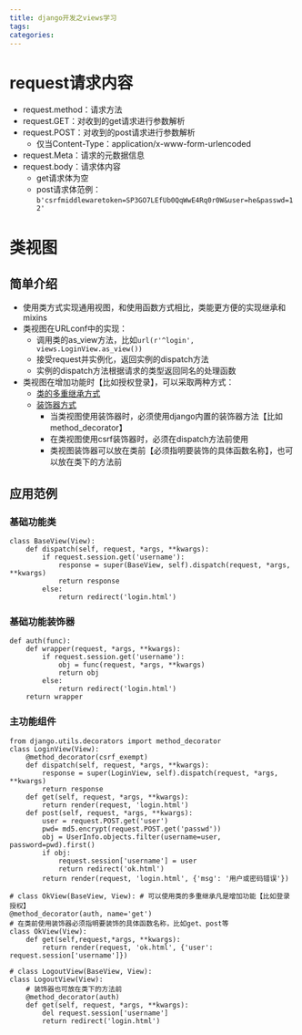 ```yaml
---
title: django开发之views学习
tags:
categories:
---
```

# request请求内容
* request.method：请求方法
* request.GET：对收到的get请求进行参数解析
* request.POST：对收到的post请求进行参数解析
    - 仅当Content-Type：application/x-www-form-urlencoded
* request.Meta：请求的元数据信息
* request.body：请求体内容
    - get请求体为空
    - post请求体范例：
    `b'csrfmiddlewaretoken=SP3GO7LEfUb0QqWwE4Rq0r0W&user=he&passwd=12'`

# 类视图
## 简单介绍
* 使用类方式实现通用视图，和使用函数方式相比，类能更方便的实现继承和mixins
* 类视图在URLconf中的实现：
    - 调用类的as_view方法，比如`url(r'^login', views.LoginView.as_view())`
    - 接受request并实例化，返回实例的dispatch方法
    - 实例的dispatch方法根据请求的类型返回同名的处理函数
* 类视图在增加功能时【比如授权登录】，可以采取两种方式：
    - [类的多重继承方式](#基础功能类)
    - [装饰器方式](#基础功能装饰器)
        + 当类视图使用装饰器时，必须使用django内置的装饰器方法【比如method_decorator】
        + 在类视图使用csrf装饰器时，必须在dispatch方法前使用
        + 类视图装饰器可以放在类前【必须指明要装饰的具体函数名称】，也可以放在类下的方法前

## 应用范例
### 基础功能类
```
class BaseView(View):
    def dispatch(self, request, *args, **kwargs):
        if request.session.get('username'):
            response = super(BaseView, self).dispatch(request, *args, **kwargs)
            return response
        else:
            return redirect('login.html')
```
### 基础功能装饰器
```、
def auth(func):
    def wrapper(request, *args, **kwargs):
        if request.session.get('username'):
            obj = func(request, *args, **kwargs)
            return obj
        else:
            return redirect('login.html')
    return wrapper
```
### 主功能组件
```
from django.utils.decorators import method_decorator
class LoginView(View):
    @method_decorator(csrf_exempt)
    def dispatch(self, request, *args, **kwargs):
        response = super(LoginView, self).dispatch(request, *args, **kwargs)
        return response
    def get(self, request, *args, **kwargs):
        return render(request, 'login.html')
    def post(self, request, *args, **kwargs):
        user = request.POST.get('user')
        pwd= md5.encrypt(request.POST.get('passwd'))
        obj = UserInfo.objects.filter(username=user, password=pwd).first()
        if obj:
            request.session['username'] = user
            return redirect('ok.html')
        return render(request, 'login.html', {'msg': '用户或密码错误'})

# class OkView(BaseView, View): # 可以使用类的多重继承凡是增加功能【比如登录授权】
@method_decorator(auth, name='get')
# 在类前使用装饰器必须指明要装饰的具体函数名称，比如get、post等
class OkView(View):
    def get(self,request,*args, **kwargs):
        return render(request, 'ok.html', {'user': request.session['username']})

# class LogoutView(BaseView, View):
class LogoutView(View):
    # 装饰器也可放在类下的方法前
    @method_decorator(auth)
    def get(self, request, *args, **kwargs):
        del request.session['username']
        return redirect('login.html')
```
